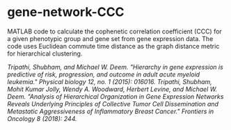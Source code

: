# gene-network-CCC
MATLAB code to calculate the cophenetic correlation coefficient (CCC) for a given phenotypic group and gene set from gene expression data.
The code uses Euclidean commute time distance as the graph distance metric for hierarchical clustering.

*Tripathi, Shubham, and Michael W. Deem. "Hierarchy in gene expression is predictive of risk, progression, and outcome in adult acute myeloid leukemia." Physical biology 12, no. 1 (2015): 016016.*
*Tripathi, Shubham, Mohit Kumar Jolly, Wendy A. Woodward, Herbert Levine, and Michael W. Deem. "Analysis of Hierarchical Organization in Gene Expression Networks Reveals Underlying Principles of Collective Tumor Cell Dissemination and Metastatic Aggressiveness of Inflammatory Breast Cancer." Frontiers in Oncology 8 (2018): 244.*